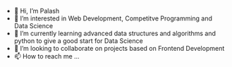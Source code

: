 - 👋 Hi, I’m Palash
- 👀 I’m interested in Web Development, Competitve Programming and Data Science
- 🌱 I’m currently learning advanced data structures and algorithms and python to give a good start for Data Science
- 💞️ I’m looking to collaborate on projects based on Frontend Development
- 📫 How to reach me ...

<!---
thepalashborah01/thepalashborah01 is a ✨ special ✨ repository because its `README.md` (this file) appears on your GitHub profile.
You can click the Preview link to take a look at your changes.
--->

